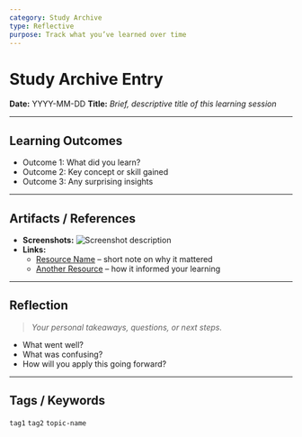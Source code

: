```yaml
---
category: Study Archive
type: Reflective
purpose: Track what you’ve learned over time
---
```


# Study Archive Entry

**Date:** YYYY-MM-DD
**Title:** _Brief, descriptive title of this learning session_

---

## Learning Outcomes
- Outcome 1: What did you learn?
- Outcome 2: Key concept or skill gained
- Outcome 3: Any surprising insights

---

## Artifacts / References
- **Screenshots:**
  ![Screenshot description](path/to/image.png)
- **Links:**
  - [Resource Name](https://example.com) – short note on why it mattered
  - [Another Resource](https://example.org) – how it informed your learning

---

## Reflection
> _Your personal takeaways, questions, or next steps._

- What went well?
- What was confusing?
- How will you apply this going forward?

---

## Tags / Keywords
`tag1` `tag2` `topic-name`
